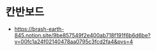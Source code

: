 # 칸반보드
- https://brash-earth-845.notion.site/9be857549f2e400ab718f191f6b6d6be?v=00fc1a24f02140478aa0795c3fcd2fa4&pvs=4
